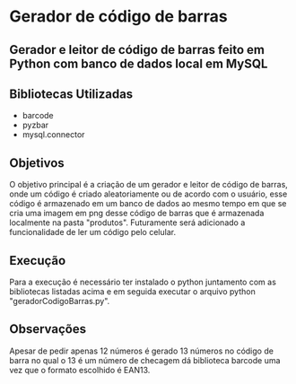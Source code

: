 # Gerador de código de barras

## Gerador e leitor de código de barras feito em Python com banco de dados local em MySQL

## Bibliotecas Utilizadas

- barcode
- pyzbar
- mysql.connector

## Objetivos

O objetivo principal é a criação de um gerador e leitor de código de barras, onde um código é criado aleatoriamente ou de acordo com o usuário, esse código é armazenado em um banco de dados ao mesmo tempo em que se cria uma imagem em png desse código de barras que é armazenada localmente na pasta "produtos". Futuramente será adicionado a funcionalidade de ler um código pelo celular.

## Execução

Para a execução é necessário ter instalado o python juntamento com as bibliotecas listadas acima e em seguida executar o arquivo python "geradorCodigoBarras.py".

## Observações

Apesar de pedir apenas 12 números é gerado 13 números no código de barra no qual o 13 é um número de checagem dá biblioteca barcode uma vez que o formato escolhido é EAN13.
